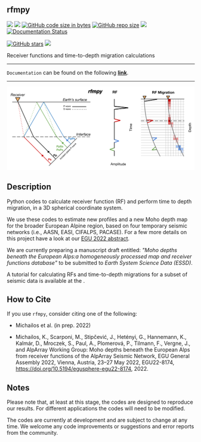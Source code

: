 rfmpy 
------------
[![](https://img.shields.io/github/last-commit/kemichai/rfmpy)]()
[![](https://img.shields.io/github/commit-activity/m/kemichai/rfmpy)]()
[![GitHub code size in bytes](https://img.shields.io/github/languages/code-size/kemichai/rfmpy)]()
[![GitHub repo size](https://img.shields.io/github/repo-size/kemichai/rfmpy)]()
[![](https://img.shields.io/github/license/kemichai/rfmpy)]()
[![Documentation Status](https://readthedocs.org/projects/rfmpy/badge/?version=latest)](https://rfmpy.readthedocs.io/en/latest/?badge=latest)

[![GitHub stars](https://img.shields.io/github/stars/kemichai/rfmpy?style=social)]()
[![](https://img.shields.io/github/forks/kemichai/rfmpy?style=social)]()

Receiver functions and time-to-depth migration calculations

---

`Documentation` can be found on the following **[link](https://rfmpy.readthedocs.io)**.

---

![My Image](docs/images/RFM_logo_alt.png)

Description 
------------
Python codes to calculate receiver function (RF) and 
perform time to depth migration, in a 3D spherical coordinate system. 

We use these codes to estimate new profiles and a new Moho depth map for the broader European
Alpine region, based on four temporary seismic networks (i.e., AASN, EASI, CIFALPS, PACASE).
For a few more details on this project have a look at our [EGU 2022 abstract](https://meetingorganizer.copernicus.org/EGU22/EGU22-8174.html).

We are currently preparing a manuscript draft entitled: 
_"Moho depths beneath the European Alps:a homogeneously processed map and receiver functions database"_
to be submitted to _Earth System Science Data (ESSD)_.

A tutorial for calculating RFs and time-to-depth migrations for a
subset of seismic data is available at the . 



How to Cite
------------
If you use `rfmpy`, consider citing one of the following:

- Michailos et al. (in prep. 2022)

- Michailos, K., Scarponi, M., Stipčević, J., Hetényi, G.,
    Hannemann, K., Kalmár, D., Mroczek, S., Paul, A., Plomerová, P.,
    Tilmann, F., Vergne, J., and AlpArray Working Group:
    Moho depths beneath the European Alps from
    receiver functions of the AlpArray Seismic Network,
    EGU General Assembly 2022, Vienna, Austria, 23–27 May
    2022, EGU22-8174, https://doi.org/10.5194/egusphere-egu22-8174, 2022.


Notes
------------
Please note that, at least at this stage, the codes are designed to reproduce our results.
For different applications the codes will need to be modified.

The codes are currently at development and are subject to 
change at any time. We welcome any code improvements or suggestions 
and error reports from the community. 
